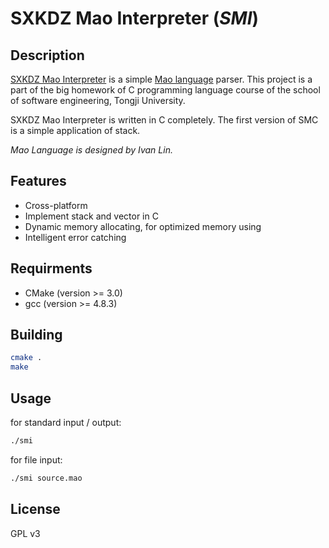 # SXKDZ Mao Interpreter (*SMI*)
## Description
[SXKDZ Mao Interpreter](https://GitHub.com/SXKDZ/mao_interpreter) is a simple [Mao language](https://GitHub.com/SXKDZ/mao_interpreter/blob/master/Requirement/Requirements.pdf) parser. This project is a part of the big homework of C programming language course of the school of software engineering, Tongji University.

SXKDZ Mao Interpreter is written in C completely. The first version of SMC is a simple application of stack.

*Mao Language is designed by Ivan Lin.*

## Features
* Cross-platform
* Implement stack and vector in C
* Dynamic memory allocating, for optimized memory using
* Intelligent error catching

## Requirments
* CMake (version >= 3.0)
* gcc (version >= 4.8.3)

## Building
``` bash
cmake .
make
```

## Usage
for standard input / output:

``` bash
./smi
```

for file input:

``` bash
./smi source.mao
```

## License
GPL v3